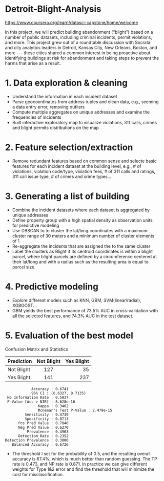 # Detroit-Blight-Analysis

https://www.coursera.org/learn/datasci-capstone/home/welcome

In this project, we will predict building abandonment (“blight”) based on a number of public datasets, including criminal incidents, permit violations, and more. This project grew out of a roundtable discussion with Socrata and city analytics leaders in Detroit, Kansas City, New Orleans, Boston, and more --- these cities shared a common interest in being proactive about identifying buildings at risk for abandonment and taking steps to prevent the harms that arise as a result. 

# 1. Data exploration & cleaning #

- Understand the information in each incident dataset
- Parse geocoordinates from address tuples and clean data, e.g., seeming a data entry error, removing outliers
- Compute multiple aggregates on unique addresses and examine the frequencies of incidents
- Built interactive exploratory map to visualize violations, 311 calls, crimes and blight permits distributions on the map

# 2. Feature selection/extraction #
- Remove redundant features based on common sense and selecte basic features for each incident dataset at the building level, e.g., # of violations, violation code/type, violation fees, # of 311 calls and ratings, 311 call issue type, # of crimes and crime types...

# 3. Generating a list of building #
- Combine the incident datasets where each dataset is aggregated by unique addresses
- Define property group with a high spatial density as observation units for predictive modeling
- Use DBSCAN to to cluster the lat/long coordinates with a maximum cluster range of 30 meters and a minimum number of cluster elements of 1
- Re-aggregate the incidents that are assigned the to the same cluster
- Label the clusters as Blight if its centroid coordinates is within a blight parcel, where blight parcels are defined by a circumference centered at their lat/long and with a radius such as the resulting area is equal to parcel size.

# 4. Predictive modeling 
- Explore different models such as KNN, GBM, SVM(linear/radial), XGBOOST...
- GBM yields the best performance of 73.5% AUC in cross-validation with all the selected features, and 74.3% AUC in the test dataset. 

# 5. Evaluation of the best model

Confusion Matrix and Statistics

| Prediction    | Not Blight  | Yes Blight  |
| ----------- |:-----------:| -----------:|
| Not Blight    | 127 | 35 |
| Yes Blight    | 141 | 237 |

                Accuracy : 0.6741          
                95% CI : (0.6327, 0.7135)
     No Information Rate : 0.5037          
     P-Value [Acc > NIR] : 8.628e-16                                    
                   Kappa : 0.3462          
                   Mcnemar's Test P-Value : 2.479e-15                                
             Sensitivity : 0.4739          
             Specificity : 0.8713          
          Pos Pred Value : 0.7840          
          Neg Pred Value : 0.6270          
              Prevalence : 0.4963          
          Detection Rate : 0.2352          
    Detection Prevalence : 0.3000          
       Balanced Accuracy : 0.6726          

- The threshold I set for the probability of 0.5, and the resulting overall accuracy is 67.4%, which is much better than random guessing. The TP rate is 0.473, and NP rate is 0.871. In practice we can give different weights for Type 1&2 error and find the threshold that will minimize the cost for misclassification. 
